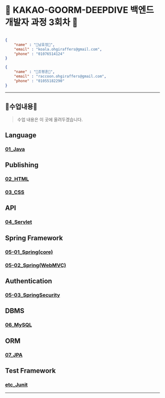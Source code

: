# 🐨 KAKAO-GOORM-DEEPDIVE 백엔드 개발자 과정 3회차 🦝

```json

{
    "name" : "🐨남효정🐨",
    "email" : "koala.ohgiraffers@gmail.com",
    "phone" : "01076514124"
}

{
    "name" : "🦝조평훈🦝",
    "email" : "raccoon.ohgiraffers@gmail.com",
    "phone" : "01055182290"
}


```

---
## 📖수업내용📖
> 수업 내용은 이 곳에 올려두겠습니다.
## Language
### [01_Java](https://github.com/20250225-KAKAO-GOORM-DEEPDIVE/01_java)

## Publishing
### [02_HTML](https://github.com/20250225-KAKAO-GOORM-DEEPDIVE/02_html)
### [03_CSS](https://github.com/20250225-KAKAO-GOORM-DEEPDIVE/03_css)

## API
### [04_Servlet](https://github.com/20250225-KAKAO-GOORM-DEEPDIVE/04_servlet)

## Spring Framework
### [05-01_Spring(core)](https://github.com/20250225-KAKAO-GOORM-DEEPDIVE/05-01_spring-core)
### [05-02_Spring(WebMVC)](https://github.com/20250225-KAKAO-GOORM-DEEPDIVE/05-02_spring-webmvc)

## Authentication
### [05-03_SpringSecurity](https://github.com/20250225-KAKAO-GOORM-DEEPDIVE/05-03_spring-security)

## DBMS
### [06_MySQL](https://github.com/20250225-KAKAO-GOORM-DEEPDIVE/06_mysql)

## ORM
### [07_JPA](https://github.com/20250225-KAKAO-GOORM-DEEPDIVE/07_JPA)

## Test Framework
### [etc_Junit]()
---
